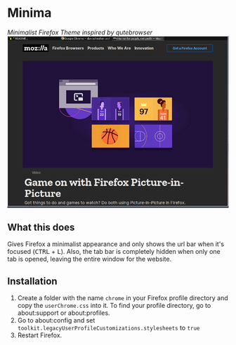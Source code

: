 # Minima
*Minimalist Firefox Theme inspired by qutebrowser*
![Screenshot](screenshot_tabs.png)
## What this does
Gives Firefox a minimalist appearance and only shows the url bar when it's focused (<kbd>CTRL</kbd> + <kbd>L</kbd>). Also, the tab bar is completely hidden when only one tab is opened, leaving the entire window for the website. 
## Installation
1. Create a folder with the name `chrome` in your Firefox profile directory and copy the `userChrome.css` into it. To find your profile directory, go to about:support or about:profiles.
2. Go to about:config and set `toolkit.legacyUserProfileCustomizations.stylesheets` to `true`
3. Restart Firefox.
